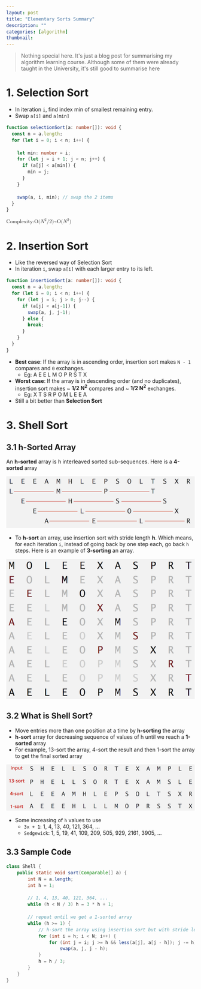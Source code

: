 ```yaml
---
layout: post
title: "Elementary Sorts Summary"
description: ""
categories: [algorithm]
thumbnail:
---
```


> Nothing special here. It's just a blog post for summarising my algorithm learning course. Although
> some of them were already taught in the University, it's still good to summarise here

# 1. Selection Sort

- In iteration `i`, find index min of smallest remaining entry.
- Swap `a[i]` and `a[min]`

```typescript
function selectionSort(a: number[]): void {
  const n = a.length;
  for (let i = 0; i < n; i++) {

    let min: number = i;
    for (let j = i + 1; j < n; j++) {
      if (a[j] < a[min]) {
        min = j;
      }
    }

    swap(a, i, min); // swap the 2 items
  }
}
```

<!-- more -->

<math xmlns="http://www.w3.org/1998/Math/MathML">
  <ms>Complexity:</ms>
  <mspace />
  <mi>O(</mi>
  <msup>
    <mi>N</mi>
    <mn>2</mn>
  </msup>
  <mi>/2)</mi>
  <mi>~</mi>
  <mi>O(</mi>
  <msup>
    <mi>N</mi>
    <mn>2</mn>
  </msup>
  <mi>)</mi>
</math>

# 2. Insertion Sort

- Like the reversed way of Selection Sort
- In iteration `i`, swap `a[i]` with each larger entry to its left.

```typescript
function insertionSort(a: number[]): void {
  const n = a.length;
  for (let i = 0; i < n; i++) {
    for (let j = i; j > 0; j--) {
      if (a[j] < a[j-1]) {
        swap(a, j, j-1);
      } else {
        break;
      }
    }
  }
}
```

- **Best case**: If the array is in ascending order, insertion sort makes `N - 1` compares and `0`
exchanges.
  - Eg: A E E L M O P R S T X
- **Worst case**: If the array is in descending order (and no duplicates), insertion
  sort makes ~ **1/2 N<sup>2</sup>** compares and ~ **1/2 N<sup>2</sup>** exchanges.
  - Eg: X T S R P O M L E E A
- Still a bit better than **Selection Sort**

# 3. Shell Sort

## 3.1 h-Sorted Array

An **h-sorted** array is h interleaved sorted sub-sequences. Here is a **4-sorted** array

![4-sorted array](/files/2018-05-19-elementary-sorts-summary/h-sort.png)

- To **h-sort** an array, use insertion sort with stride length **h**. Which means, for each
  iteration `i`, instead of going back by one step each, go back `h` steps. Here is an example of
  **3-sorting** an array.

![Shell Sort](/files/2018-05-19-elementary-sorts-summary/h-sort3.png)

## 3.2 What is Shell Sort?

- Move entries more than one position at a time by **h-sorting** the array
- **h-sort** array for decreasing sequence of values of h until we reach a **1-sorted** array
- For example, 13-sort the array, 4-sort the result and then 1-sort the array to get the final
  sorted array

![Shell Sort](/files/2018-05-19-elementary-sorts-summary/h-sort2.png)

- Some increasing of `h` values to use
  - `3x + 1`: 1, 4, 13, 40, 121, 364, ...
  - `Sedgewick`: 1, 5, 19, 41, 109, 209, 505, 929, 2161, 3905, ...

## 3.3 Sample Code

```java
class Shell {
    public static void sort(Comparable[] a) {
        int N = a.length;
        int h = 1;

        // 1, 4, 13, 40, 121, 364, ...
        while (h < N / 3) h = 3 * h + 1;

        // repeat until we get a 1-sorted array
        while (h >= 1) {
            // h-sort the array using insertion sort but with stride length h
            for (int i = h; i < N; i++) {
                for (int j = i; j >= h && less(a[j], a[j - h]); j -= h)
                    swap(a, j, j - h);
            }
            h = h / 3;
        }
    }
}
```
